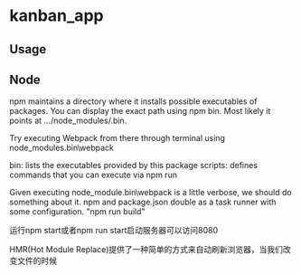 

# kanban_app



## Usage

## Node
npm maintains a directory where it installs possible executables of packages.
You can display the exact path using npm bin. Most likely it points at .../node_modules/.bin.

Try executing Webpack from there through terminal using node_modules\.bin\webpack

bin: lists the executables provided by this package
scripts: defines commands that you can execute via npm run

Given executing node_module\.bin\webpack is a little verbose, we should do something about it.
npm and package.json double as a task runner with some configuration. "npm run build"

运行npm start或者npm run start启动服务器可以访问8080

HMR(Hot Module Replace)提供了一种简单的方式来自动刷新浏览器，当我们改变文件的时候
